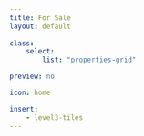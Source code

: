 ```yaml
---
title: For Sale
layout: default
    
class:
    select: 
        list: "properties-grid"

preview: no

icon: home

insert:
    - level3-tiles
---
```



